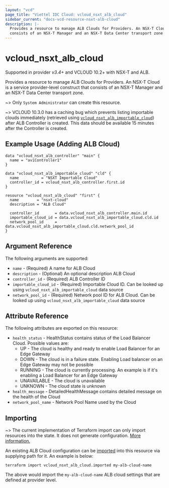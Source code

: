 ```yaml
---
layout: "vcd"
page_title: "Viettel IDC Cloud: vcloud_nsxt_alb_cloud"
sidebar_current: "docs-vcd-resource-nsxt-alb-cloud"
description: |-
  Provides a resource to manage ALB Clouds for Providers. An NSX-T Cloud is a service provider-level construct that
  consists of an NSX-T Manager and an NSX-T Data Center transport zone.
---
```


# vcloud\_nsxt\_alb\_cloud

Supported in provider *v3.4+* and VCLOUD 10.2+ with NSX-T and ALB.

Provides a resource to manage ALB Clouds for Providers. An NSX-T Cloud is a service provider-level construct that
consists of an NSX-T Manager and an NSX-T Data Center transport zone.

~> Only `System Administrator` can create this resource.

~> VCLOUD 10.3.0 has a caching bug which prevents listing importable clouds immediately (retrieved using
[`vcloud_nsxt_alb_importable_cloud`](/providers/viettelidc-provider/vcloud/latest/docs/data-sources/nsxt_alb_importable_cloud)) after ALB
Controller is created. This data should be available 15 minutes after the Controller is created.


## Example Usage (Adding ALB Cloud)

```hcl
data "vcloud_nsxt_alb_controller" "main" {
  name = "aviController1"
}

data "vcloud_nsxt_alb_importable_cloud" "cld" {
  name          = "NSXT Importable Cloud"
  controller_id = vcloud_nsxt_alb_controller.first.id
}

resource "vcloud_nsxt_alb_cloud" "first" {
  name        = "nsxt-cloud"
  description = "ALB Cloud"

  controller_id       = data.vcloud_nsxt_alb_controller.main.id
  importable_cloud_id = data.vcloud_nsxt_alb_importable_cloud.cld.id
  network_pool_id     = data.vcloud_nsxt_alb_importable_cloud.cld.network_pool_id
}
```

## Argument Reference

The following arguments are supported:

* `name` - (Required) A name for ALB Cloud
* `description` - (Optional) An optional description ALB Cloud
* `controller_id` - (Required) ALB Controller ID
* `importable_cloud_id` - (Required) Importable Cloud ID. Can be looked up using `vcloud_nsxt_alb_importable_cloud` data
  source
* `network_pool_id` - (Required) Network pool ID for ALB Cloud. Can be looked up using `vcloud_nsxt_alb_importable_cloud` data
  source


## Attribute Reference

The following attributes are exported on this resource:

* `health_status` - HealthStatus contains status of the Load Balancer Cloud. Possible values are:
  * UP - The cloud is healthy and ready to enable Load Balancer for an Edge Gateway
  * DOWN - The cloud is in a failure state. Enabling Load balancer on an Edge Gateway may not be possible
  * RUNNING - The cloud is currently processing. An example is if it's enabling a Load Balancer for an Edge Gateway
  * UNAVAILABLE - The cloud is unavailable
  * UNKNOWN - The cloud state is unknown
* `health_message` - DetailedHealthMessage contains detailed message on the health of the Cloud
* `network_pool_name` - Network Pool Name used by the Cloud


## Importing

~> The current implementation of Terraform import can only import resources into the state.
It does not generate configuration. [More information.](https://www.terraform.io/docs/import/)

An existing ALB Cloud configuration can be [imported][docs-import] into this resource
via supplying path for it. An example is below:

[docs-import]: https://www.terraform.io/docs/import/

```
terraform import vcloud_nsxt_alb_cloud.imported my-alb-cloud-name
```

The above would import the `my-alb-cloud-name` ALB cloud settings that are defined at provider level.